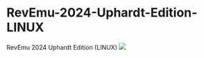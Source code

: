 # RevEmu-2024-Uphardt-Edition-LINUX
RevEmu 2024 Uphardt Edition (LINUX)
<img src="[https://i.imgur.com/k4ZYqy7.png](https://csdevs.net/attachments/ehmuljator-png.2613/)https://csdevs.net/attachments/ehmuljator-png.2613/">
